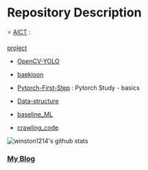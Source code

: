 # Repository Description

:star: <a href='https://github.com/winston1214/AICT'>AICT</a> : 

 <a href='https://github.com/winston1214/project'>project</a>

- <a href='https://github.com/winston1214/OpenCV-YOLO'>OpenCV-YOLO</a>

- <a href='https://github.com/winston1214/baekjoon'>baekjoon</a>

- <a href='https://github.com/winston1214/Pytorch-First-Step'>Pytorch-First-Step</a> : Pytorch Study - basics

- <a href='https://github.com/winston1214/Data-structure'>Data-structure</a>

- <a href='https://github.com/winston1214/baseline_ML'>baseline_ML</a>

- <a href='https://github.com/winston1214/crawling_code'>crawling_code</a>

![winston1214's github stats](https://github-readme-stats.vercel.app/api?username=winston1214&show_icons=true)

### <a href='https://bigdata-analyst.tistory.com/'>My Blog</a>
